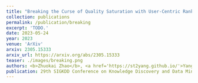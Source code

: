 ```yaml
---
title: "Breaking the Curse of Quality Saturation with User-Centric Ranking"
collection: publications
permalink: /publication/breaking
excerpt: 'TODO.'
date: 2023-05-24
year: 2023
venue: 'ArXiv'
arxiv: 2305.15333
arxiv_url: https://arxiv.org/abs/2305.15333
teaser: ./images/breaking.png
authors: <b>Zhuokai Zhao</b>, <a href='https://st2yang.github.io/'>Yang Yang</a>, <a href='https://www.linkedin.com/in/wenjie-hu-a7661b13a'>Wenjie Hu</a>, and <a href='https://www.linkedin.com/in/eeshyang'>Shuang Yang</a>
publication: 29th SIGKDD Conference on Knowledge Discovery and Data Mining (<b>KDD'23</b>)
---
```

